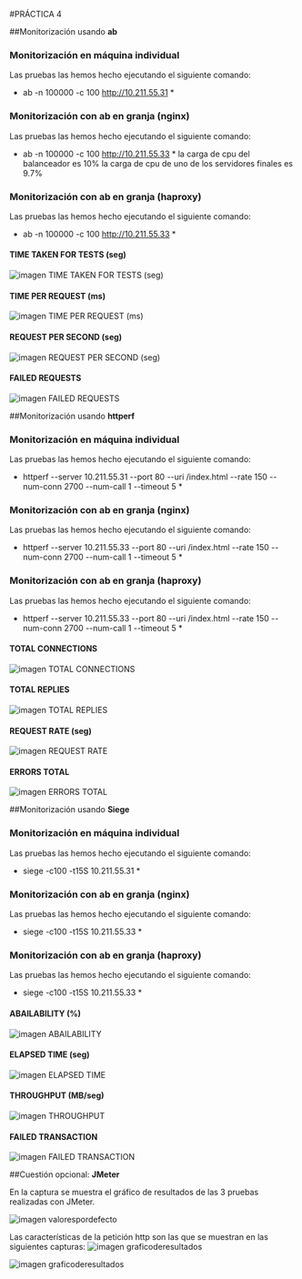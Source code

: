 #PRÁCTICA 4

##Monitorización usando **ab**
### Monitorización en **máquina individual**
Las pruebas las hemos hecho ejecutando el siguiente comando:
* ab -n 100000 -c 100 http://10.211.55.31 *

### Monitorización con **ab** en **granja (nginx)**
Las pruebas las hemos hecho ejecutando el siguiente comando:
* ab -n 100000 -c 100 http://10.211.55.33 *
la carga de cpu del balanceador es 10%
la carga de cpu de uno de los servidores finales es 9.7%

### Monitorización con **ab** en **granja (haproxy)**
Las pruebas las hemos hecho ejecutando el siguiente comando:
* ab -n 100000 -c 100 http://10.211.55.33 *

#### TIME TAKEN FOR TESTS (seg)
![imagen TIME TAKEN FOR TESTS (seg)](https://github.com/AntonioPozo/swap1415/blob/master/P4/ab/imagenes%20graficas/ab-TIME%20TAKEN%20FOR%20TESTS%20(seg).png)

#### TIME PER REQUEST (ms)
![imagen TIME PER REQUEST (ms)](https://github.com/AntonioPozo/swap1415/blob/master/P4/ab/imagenes%20graficas/ab-TIME%20PER%20REQUEST%20(ms).png)

#### REQUEST PER SECOND (seg)
![imagen REQUEST PER SECOND (seg)](https://github.com/AntonioPozo/swap1415/blob/master/P4/ab/imagenes%20graficas/ab-REQUEST%20PER%20SECOND%20(seg).png)

#### FAILED REQUESTS
![imagen FAILED REQUESTS](https://github.com/AntonioPozo/swap1415/blob/master/P4/ab/imagenes%20graficas/ab-FAILED%20REQUESTS.png)




##Monitorización usando **httperf**
### Monitorización en **máquina individual**
Las pruebas las hemos hecho ejecutando el siguiente comando:
* httperf --server 10.211.55.31 --port 80 --uri /index.html --rate 150 --num-conn 2700 --num-call 1 --timeout 5 *

### Monitorización con **ab** en **granja (nginx)**
Las pruebas las hemos hecho ejecutando el siguiente comando:
* httperf --server 10.211.55.33 --port 80 --uri /index.html --rate 150 --num-conn 2700 --num-call 1 --timeout 5 *

### Monitorización con **ab** en **granja (haproxy)**
Las pruebas las hemos hecho ejecutando el siguiente comando:
* httperf --server 10.211.55.33 --port 80 --uri /index.html --rate 150 --num-conn 2700 --num-call 1 --timeout 5 *

#### TOTAL CONNECTIONS
![imagen TOTAL CONNECTIONS](https://github.com/AntonioPozo/swap1415/blob/master/P4/httperf/imagenes%20graficas/httperf-TOTAL%20CONNECTIONS.png)

#### TOTAL REPLIES
![imagen TOTAL REPLIES](https://github.com/AntonioPozo/swap1415/blob/master/P4/httperf/imagenes%20graficas/httperf-TOTAL%20REPLIES.png)

#### REQUEST RATE (seg)
![imagen REQUEST RATE](https://github.com/AntonioPozo/swap1415/blob/master/P4/httperf/imagenes%20graficas/httperf-REQUEST%20RATE%20(seg).png)

#### ERRORS TOTAL
![imagen ERRORS TOTAL](https://github.com/AntonioPozo/swap1415/blob/master/P4/httperf/imagenes%20graficas/httperf-ERRORS%20TOTAL.png)




##Monitorización usando **Siege**
### Monitorización en **máquina individual**
Las pruebas las hemos hecho ejecutando el siguiente comando:
* siege -c100 -t15S 10.211.55.31 *

### Monitorización con **ab** en **granja (nginx)**
Las pruebas las hemos hecho ejecutando el siguiente comando:
* siege -c100 -t15S 10.211.55.33 *

### Monitorización con **ab** en **granja (haproxy)**
Las pruebas las hemos hecho ejecutando el siguiente comando:
* siege -c100 -t15S 10.211.55.33 *

#### ABAILABILITY (%)
![imagen ABAILABILITY](https://github.com/AntonioPozo/swap1415/blob/master/P4/siege/imagenes%20graficas/siege-ABAILABILITY%20(%25).png)

#### ELAPSED TIME (seg)
![imagen ELAPSED TIME](https://github.com/AntonioPozo/swap1415/blob/master/P4/siege/imagenes%20graficas/siege-ELAPSED%20TIME%20(seg).png)

#### THROUGHPUT (MB/seg)
![imagen THROUGHPUT](https://github.com/AntonioPozo/swap1415/blob/master/P4/siege/imagenes%20graficas/siege-THROUGHPUT%20(MB:seg).png)

#### FAILED TRANSACTION
![imagen FAILED TRANSACTION](https://github.com/AntonioPozo/swap1415/blob/master/P4/siege/imagenes%20graficas/siege-FAILED%20TRANSACTION.png)


##Cuestión opcional: **JMeter**

En la captura se muestra el gráfico de resultados de las 3 pruebas realizadas con JMeter.

![imagen valorespordefecto](https://github.com/AntonioPozo/swap1415/blob/master/P4/jmeter/graficoderesultados.png)

Las características de la petición http son las que se muestran en las siguientes capturas:
![imagen graficoderesultados](https://github.com/AntonioPozo/swap1415/blob/master/P4/jmeter/peticion_http.png)

![imagen graficoderesultados](https://github.com/AntonioPozo/swap1415/blob/master/P4/jmeter/peticion_http.png)


